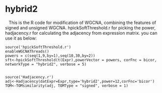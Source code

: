 # hybrid2

    This is the R code for modification of WGCNA, combining the features of signed and unsigned WGCNA.
    hpickSoftThreshold.r for picking the power, hadjacency.r for calculating the adjacency from expression matrix.
    you can use it as below:

    source('hpickSoftThreshold.r')
    enableWGCNAThreads()
    powers = c(seq(1,9,by=1),seq(10,30,by=2))
    sft<-hpickSoftThreshold(t(Expr),powerVector = powers, corFnc = bicor, networkType = "hybrid2", verbose = 5)


    source('Hadjacency.r')
    adj<-Hadjacency(datExpr=Expr,type='hybrid2',power=12,corFnc='bicor')
    TOM<-TOMsimilarity(adj, TOMType = "signed", verbose = 1)
